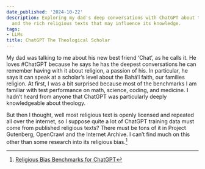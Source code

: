 ```yaml
---
date_published: '2024-10-22'
description: Exploring my dad's deep conversations with ChatGPT about the Bahá'í faith
  and the rich religious texts that may influence its knowledge.
tags:
- LLMs
title: ChatGPT The Theological Scholar
---
```


My dad was talking to me about his new best friend ‘Chat’, as he calls it. He loves #ChatGPT because he says he has the deepest conversations he can remember having with it about religion, a passion of his. In particular, he says it can speak at a scholar’s level about the Bahá’í faith, our families religion. At first, I was a bit surprised because most of the benchmarks I am familiar with test performance on math, science, coding, and medicine. I hadn’t heard from anyone that ChatGPT was particularly deeply knowledgeable about theology.

But then I thought, well most religious text is openly licensed and repeated all over the internet, so I suppose quite a lot of ChatGPT training data must come from published religious texts? There must be tons of it in Project Gutenberg, OpenCrawl and the Internet Archive. I can’t find much on this other than some research into its religious bias.[^1]

[^1]: [Religious Bias Benchmarks for ChatGPT](https://www.researchgate.net/publication/384078781_Religious_Bias_Benchmarks_for_ChatGPT)